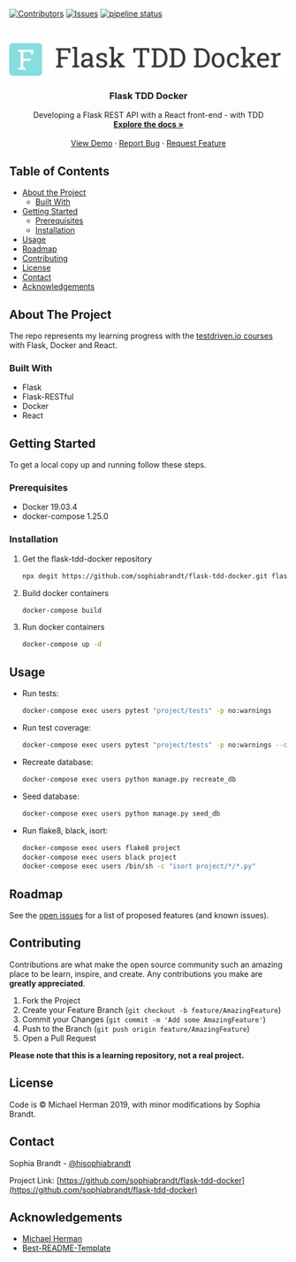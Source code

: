 <!-- PROJECT SHIELDS -->
<!--
*** I'm using markdown "reference style" links for readability.
*** Reference links are enclosed in brackets [ ] instead of parentheses ( ).
*** See the bottom of this document for the declaration of the reference variables
*** for contributors-url, forks-url, etc. This is an optional, concise syntax you may use.
*** https://www.markdownguide.org/basic-syntax/#reference-style-links
-->
[![Contributors][contributors-shield]][contributors-url]
[![Issues][issues-shield]][issues-url]
[![pipeline status](https://gitlab.com/sophiabrandt/flask-tdd-docker/badges/master/pipeline.svg)](https://gitlab.com/sophiabrandt/flask-tdd-docker/commits/master)

<!-- PROJECT LOGO -->
<br />
<p align="center">
  <a href="https://github.com/sophiabrandt/flask-tdd-docker">
    <img src="logo.png" alt="Logo">
  </a>

  <h3 align="center">Flask TDD Docker</h3>

  <p align="center">
    Developing a Flask REST API with a React front-end - with TDD
    <br />
    <a href="https://github.com/sophiabrandt/flask-tdd-docker"><strong>Explore the docs »</strong></a>
    <br />
    <br />
    <a href="https://github.com/sophiabrandt/flask-tdd-docker">View Demo</a>
    ·
    <a href="https://github.com/sophiabrandt/flask-tdd-docker/issues">Report Bug</a>
    ·
    <a href="https://github.com/sophiabrandt/flask-tdd-docker/issues">Request Feature</a>
  </p>
</p>



<!-- TABLE OF CONTENTS -->
## Table of Contents

* [About the Project](#about-the-project)
  * [Built With](#built-with)
* [Getting Started](#getting-started)
  * [Prerequisites](#prerequisites)
  * [Installation](#installation)
* [Usage](#usage)
* [Roadmap](#roadmap)
* [Contributing](#contributing)
* [License](#license)
* [Contact](#contact)
* [Acknowledgements](#acknowledgements)



<!-- ABOUT THE PROJECT -->
## About The Project

The repo represents my learning progress with the [testdriven.io courses][testdriven] with Flask, Docker and React.


### Built With

* Flask
* Flask-RESTful
* Docker
* React



<!-- GETTING STARTED -->
## Getting Started

To get a local copy up and running follow these steps.

### Prerequisites

- Docker 19.03.4
- docker-compose 1.25.0

### Installation
 
1. Get the flask-tdd-docker repository
    ```sh
    npx degit https://github.com/sophiabrandt/flask-tdd-docker.git flask-tdd-docker
    ```
2. Build docker containers
    ```sh
    docker-compose build
    ```
3. Run docker containers
    ```sh
    docker-compose up -d
    ```

<!-- USAGE EXAMPLES -->
## Usage

- Run tests:
    ```sh
    docker-compose exec users pytest "project/tests" -p no:warnings
    ```

- Run test coverage:
    ```sh
    docker-compose exec users pytest "project/tests" -p no:warnings --cov="project"
    ```


- Recreate database:
    ```sh
    docker-compose exec users python manage.py recreate_db
    ```

- Seed database:
    ```sh
    docker-compose exec users python manage.py seed_db
    ```

- Run flake8, black, isort:
    ```sh
    docker-compose exec users flake8 project
    docker-compose exec users black project
    docker-compose exec users /bin/sh -c "isort project/*/*.py"
    ```

<!-- ROADMAP -->
## Roadmap

See the [open issues](https://github.com/sophiabrandt/flask-tdd-docker/issues) for a list of proposed features (and known issues).



<!-- CONTRIBUTING -->
## Contributing

Contributions are what make the open source community such an amazing place to be learn, inspire, and create. Any contributions you make are **greatly appreciated**.

1. Fork the Project
2. Create your Feature Branch (`git checkout -b feature/AmazingFeature`)
3. Commit your Changes (`git commit -m 'Add some AmazingFeature'`)
4. Push to the Branch (`git push origin feature/AmazingFeature`)
5. Open a Pull Request


**Please note that this is a learning repository, not a real project.**

<!-- LICENSE -->
## License

Code is &copy; Michael Herman 2019, with minor modifications by Sophia Brandt.



<!-- CONTACT -->
## Contact

Sophia Brandt - [@hisophiabrandt](https://twitter.com/hisophiabrandt)

Project Link: [https://github.com/sophiabrandt/flask-tdd-docker](https://github.com/sophiabrandt/flask-tdd-docker)



<!-- ACKNOWLEDGEMENTS -->
## Acknowledgements

* [Michael Herman][testdriven]
* [Best-README-Template](https://github.com/othneildrew/Best-README-Template)





<!-- MARKDOWN LINKS & IMAGES -->
<!-- https://www.markdownguide.org/basic-syntax/#reference-style-links -->
[contributors-shield]: https://img.shields.io/github/contributors/sophiabrandt/flask-tdd-docker.svg?style=flat-square
[contributors-url]: https://github.com/sophiabrandt/flask-tdd-docker/graphs/contributors
[issues-shield]: https://img.shields.io/github/issues/sophiabrandt/flask-tdd-docker.svg?style=flat-square
[issues-url]: https://github.com/sophiabrandt/flask-tdd-docker/issues
[license-shield]: https://img.shields.io/github/license/sophiabrandt/flask-tdd-docker.svg?style=flat-square
[testdriven]: https://testdriven.io/
